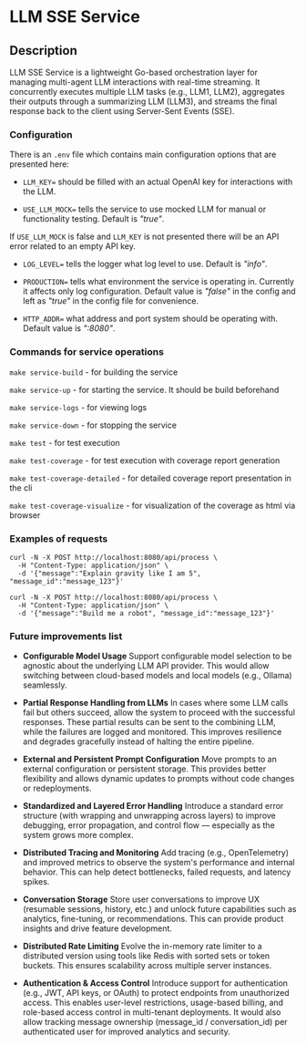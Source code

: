 # LLM SSE Service

## Description

LLM SSE Service is a lightweight Go-based orchestration layer for managing multi-agent LLM interactions with real-time streaming. It concurrently executes multiple LLM tasks (e.g., LLM1, LLM2), aggregates their outputs through a summarizing LLM (LLM3), and streams the final response back to the client using Server-Sent Events (SSE).

### Configuration

There is an ```.env``` file which contains main configuration options that are presented here:

* ```LLM_KEY=``` should be filled with an actual OpenAI key for interactions with the LLM.

* ```USE_LLM_MOCK=``` tells the service to use mocked LLM for manual or functionality testing. Default is *"true"*.

If ```USE_LLM_MOCK``` is false and ```LLM_KEY``` is not presented there will be an API error related to an empty API key.

* ```LOG_LEVEL=``` tells the logger what log level to use. Default is *"info"*.

* ```PRODUCTION=``` tells what environment the service is operating in. Currently it affects only log configuration. Default value is *"false"* in the config and left as *"true"* in the config file for convenience.

* ```HTTP_ADDR=``` what address and port system should be operating with. Default value is *":8080"*.

### Commands for service operations

```make service-build``` - for building the service

```make service-up``` - for starting the service. It should be build beforehand

```make service-logs``` - for viewing logs

```make service-down``` - for stopping the service

```make test``` - for test execution

```make test-coverage``` - for test execution with coverage report generation

```make test-coverage-detailed``` - for detailed coverage report presentation in the cli

```make test-coverage-visualize``` - for visualization of the coverage as html via browser

### Examples of requests

```
curl -N -X POST http://localhost:8080/api/process \
  -H "Content-Type: application/json" \
  -d '{"message":"Explain gravity like I am 5", "message_id":"message_123"}'
```

```
curl -N -X POST http://localhost:8080/api/process \
  -H "Content-Type: application/json" \
  -d '{"message":"Build me a robot", "message_id":"message_123"}'
```

### Future improvements list

* **Configurable Model Usage**
Support configurable model selection to be agnostic about the underlying LLM API provider. This would allow switching between cloud-based models and local models (e.g., Ollama) seamlessly.

* **Partial Response Handling from LLMs**
In cases where some LLM calls fail but others succeed, allow the system to proceed with the successful responses. These partial results can be sent to the combining LLM, while the failures are logged and monitored. This improves resilience and degrades gracefully instead of halting the entire pipeline.

* **External and Persistent Prompt Configuration**
Move prompts to an external configuration or persistent storage. This provides better flexibility and allows dynamic updates to prompts without code changes or redeployments.

* **Standardized and Layered Error Handling**
Introduce a standard error structure (with wrapping and unwrapping across layers) to improve debugging, error propagation, and control flow — especially as the system grows more complex.

* **Distributed Tracing and Monitoring**
Add tracing (e.g., OpenTelemetry) and improved metrics to observe the system's performance and internal behavior. This can help detect bottlenecks, failed requests, and latency spikes.


* **Conversation Storage**
Store user conversations to improve UX (resumable sessions, history, etc.) and unlock future capabilities such as analytics, fine-tuning, or recommendations. This can provide product insights and drive feature development.

* **Distributed Rate Limiting**
Evolve the in-memory rate limiter to a distributed version using tools like Redis with sorted sets or token buckets. This ensures scalability across multiple server instances.

* **Authentication & Access Control**
Introduce support for authentication (e.g., JWT, API keys, or OAuth) to protect endpoints from unauthorized access. This enables user-level restrictions, usage-based billing, and role-based access control in multi-tenant deployments. It would also allow tracking message ownership (message_id / conversation_id) per authenticated user for improved analytics and security.
